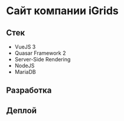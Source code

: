 # Сайт компании iGrids

## Стек

- VueJS 3
- Quasar Framework 2
- Server-Side Rendering
- NodeJS
- MariaDB

## Разработка


## Деплой


